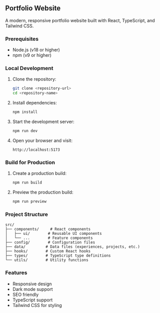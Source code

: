 ## Portfolio Website

A modern, responsive portfolio website built with React, TypeScript, and Tailwind CSS.

### Prerequisites

- Node.js (v18 or higher)
- npm (v9 or higher)

### Local Development

1. Clone the repository:
   ```bash
   git clone <repository-url>
   cd <repository-name>
   ```

2. Install dependencies:
   ```bash
   npm install
   ```

3. Start the development server:
   ```bash
   npm run dev
   ```

4. Open your browser and visit:
   ```
   http://localhost:5173
   ```

### Build for Production

1. Create a production build:
   ```bash
   npm run build
   ```

2. Preview the production build:
   ```bash
   npm run preview
   ```

### Project Structure

```
src/
├── components/     # React components
│   ├── ui/        # Reusable UI components
│   └── ...        # Feature components
├── config/        # Configuration files
├── data/         # Data files (experiences, projects, etc.)
├── hooks/        # Custom React hooks
├── types/        # TypeScript type definitions
└── utils/        # Utility functions
```

### Features

- Responsive design
- Dark mode support
- SEO friendly
- TypeScript support
- Tailwind CSS for styling